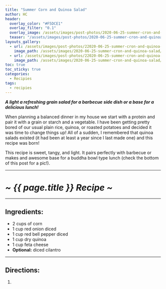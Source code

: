 ```yaml
---
title: "Summer Corn and Quinoa Salad"
author: HC
header:
  overlay_color: "#F5DCE1"
  overlay_filter: "0.1"
  overlay_image: /assets/images/post-photos/2020-06-25-summer-cron-and-quinoa-salad/ball.jpeg
  teaser: "/assets/images/post-photos/2020-06-25-summer-cron-and-quinoa-salad/ball.jpeg"
layouts_gallery:
  - url: /assets/images/post-photos/22020-06-25-summer-cron-and-quinoa-salad/stuff in bowl.jpeg
    image_path: /assets/images/2020-06-25-summer-cron-and-quinoa-salad/stuff in bowl small.jpeg
  - url: /assets/images/post-photos/22020-06-25-summer-cron-and-quinoa-salad/bars.jpeg
    image_path: /assets/images/2020-06-25-summer-cron-and-quinoa-salad/bars small.jpeg
toc: true
toc_sticky: true
categories:
  - Recipies
tags:
  - recipies
---
```


***A light a refreshing grain salad for a barbecue side dish or a base for a delicious lunch!***

When planning a balanced dinner in my house we start with a protein and pair it with a grain or starch and a vegetable. I have been getting pretty bored of our usual plain rice, quinoa, or roasted potatoes and decided it was time to change things up! All of a sudden, I remembered that quinoa salads existed (it had been at least a year since I last made one) and this recipe was born! 

This recipe is sweet, tangy, and light. It pairs perfectly with barbecue or makes and awesome base for a buddha bowl type lunch (check the bottom of this post for a pic!).

***

# ***~ {{ page.title }} Recipe ~***

***

## Ingredients:

* 2 cups of corn
* 1 cup red onion diced
* 1 cup red bell pepper diced
* 1 cup dry quinoa
* 1 cup feta cheese
* **Optional:** diced cilantro

***

## Directions:

1. 